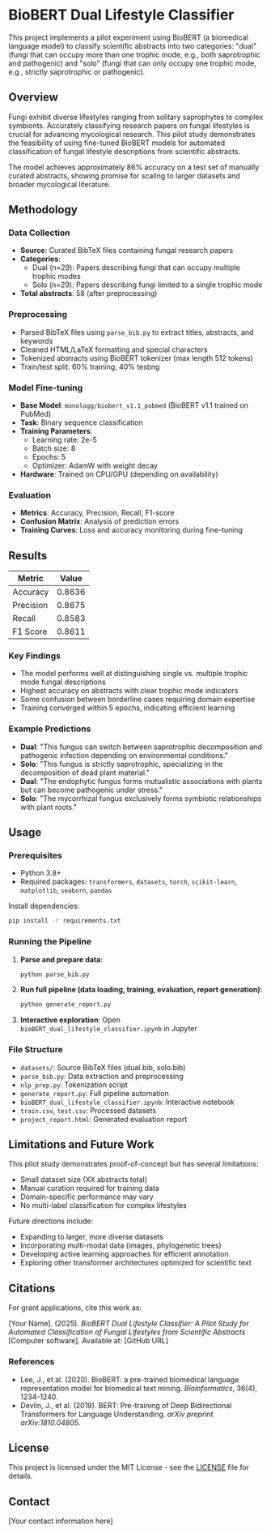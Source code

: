 # BioBERT Dual Lifestyle Classifier

This project implements a pilot experiment using BioBERT (a biomedical language model) to classify scientific abstracts into two categories: "dual" (fungi that can occupy more than one trophic mode, e.g., both saprotrophic and pathogenic) and "solo" (fungi that can only occupy one trophic mode, e.g., strictly saprotrophic or pathogenic).

## Overview

Fungi exhibit diverse lifestyles ranging from solitary saprophytes to complex symbionts. Accurately classifying research papers on fungal lifestyles is crucial for advancing mycological research. This pilot study demonstrates the feasibility of using fine-tuned BioBERT models for automated classification of fungal lifestyle descriptions from scientific abstracts.

The model achieves approximately 86% accuracy on a test set of manually curated abstracts, showing promise for scaling to larger datasets and broader mycological literature.

## Methodology

### Data Collection
- **Source**: Curated BibTeX files containing fungal research papers
- **Categories**:
  - Dual (n=29): Papers describing fungi that can occupy multiple trophic modes
  - Solo (n=29): Papers describing fungi limited to a single trophic mode
- **Total abstracts**: 58 (after preprocessing)

### Preprocessing
- Parsed BibTeX files using `parse_bib.py` to extract titles, abstracts, and keywords
- Cleaned HTML/LaTeX formatting and special characters
- Tokenized abstracts using BioBERT tokenizer (max length 512 tokens)
- Train/test split: 60% training, 40% testing

### Model Fine-tuning
- **Base Model**: `monologg/biobert_v1.1_pubmed` (BioBERT v1.1 trained on PubMed)
- **Task**: Binary sequence classification
- **Training Parameters**:
  - Learning rate: 2e-5
  - Batch size: 8
  - Epochs: 5
  - Optimizer: AdamW with weight decay
- **Hardware**: Trained on CPU/GPU (depending on availability)

### Evaluation
- **Metrics**: Accuracy, Precision, Recall, F1-score
- **Confusion Matrix**: Analysis of prediction errors
- **Training Curves**: Loss and accuracy monitoring during fine-tuning

## Results

| Metric | Value |
|--------|-------|
| Accuracy | 0.8636 |
| Precision | 0.8675 |
| Recall | 0.8583 |
| F1 Score | 0.8611 |

### Key Findings
- The model performs well at distinguishing single vs. multiple trophic mode fungal descriptions
- Highest accuracy on abstracts with clear trophic mode indicators
- Some confusion between borderline cases requiring domain expertise
- Training converged within 5 epochs, indicating efficient learning

### Example Predictions
- **Dual**: "This fungus can switch between saprotrophic decomposition and pathogenic infection depending on environmental conditions."
- **Solo**: "This fungus is strictly saprotrophic, specializing in the decomposition of dead plant material."
- **Dual**: "The endophytic fungus forms mutualistic associations with plants but can become pathogenic under stress."
- **Solo**: "The mycorrhizal fungus exclusively forms symbiotic relationships with plant roots."

## Usage

### Prerequisites
- Python 3.8+
- Required packages: `transformers`, `datasets`, `torch`, `scikit-learn`, `matplotlib`, `seaborn`, `pandas`

Install dependencies:
```bash
pip install -r requirements.txt
```

### Running the Pipeline
1. **Parse and prepare data**:
   ```bash
   python parse_bib.py
   ```

2. **Run full pipeline (data loading, training, evaluation, report generation)**:
   ```bash
   python generate_report.py
   ```

3. **Interactive exploration**: Open `bioBERT_dual_lifestyle_classifier.ipynb` in Jupyter

### File Structure
- `datasets/`: Source BibTeX files (dual.bib, solo.bib)
- `parse_bib.py`: Data extraction and preprocessing
- `nlp_prep.py`: Tokenization script
- `generate_report.py`: Full pipeline automation
- `bioBERT_dual_lifestyle_classifier.ipynb`: Interactive notebook
- `train.csv`, `test.csv`: Processed datasets
- `project_report.html`: Generated evaluation report

## Limitations and Future Work

This pilot study demonstrates proof-of-concept but has several limitations:
- Small dataset size (XX abstracts total)
- Manual curation required for training data
- Domain-specific performance may vary
- No multi-label classification for complex lifestyles

Future directions include:
- Expanding to larger, more diverse datasets
- Incorporating multi-modal data (images, phylogenetic trees)
- Developing active learning approaches for efficient annotation
- Exploring other transformer architectures optimized for scientific text

## Citations

For grant applications, cite this work as:

[Your Name]. (2025). *BioBERT Dual Lifestyle Classifier: A Pilot Study for Automated Classification of Fungal Lifestyles from Scientific Abstracts* [Computer software]. Available at: [GitHub URL]

### References
- Lee, J., et al. (2020). BioBERT: a pre-trained biomedical language representation model for biomedical text mining. *Bioinformatics*, 36(4), 1234-1240.
- Devlin, J., et al. (2019). BERT: Pre-training of Deep Bidirectional Transformers for Language Understanding. *arXiv preprint arXiv:1810.04805*.

## License

This project is licensed under the MIT License - see the [LICENSE](LICENSE) file for details.

## Contact

[Your contact information here]